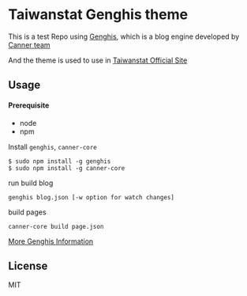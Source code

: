 Taiwanstat Genghis theme
=========

This is a test Repo using [Genghis](https://github.com/Genghis-canner/genghis), which is a blog engine developed by [Canner team](https://github.com/Canner)

And the theme is used to use in [Taiwanstat Official Site](http://taiwanstat.com/)

## Usage

#### Prerequisite

- node
- npm

Install `genghis`, `canner-core`

```
$ sudo npm install -g genghis
$ sudo npm install -g canner-core
```

run build blog

```
genghis blog.json [-w option for watch changes]
```

build pages

```
canner-core build page.json
```

[More Genghis Information](https://github.com/Genghis-canner/genghis)

## License 

MIT
